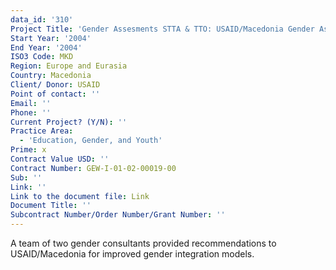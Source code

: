 ```yaml
---
data_id: '310'
Project Title: 'Gender Assesments STTA & TTO: USAID/Macedonia Gender Assessment (TDY 21)'
Start Year: '2004'
End Year: '2004'
ISO3 Code: MKD
Region: Europe and Eurasia
Country: Macedonia
Client/ Donor: USAID
Point of contact: ''
Email: ''
Phone: ''
Current Project? (Y/N): ''
Practice Area:
  - 'Education, Gender, and Youth'
Prime: x
Contract Value USD: ''
Contract Number: GEW-I-01-02-00019-00
Sub: ''
Link: ''
Link to the document file: Link
Document Title: ''
Subcontract Number/Order Number/Grant Number: ''
---
```

A team of two gender consultants provided recommendations to USAID/Macedonia for improved gender integration models.